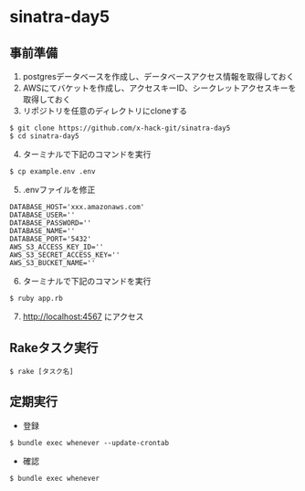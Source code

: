 # sinatra-day5

## 事前準備

1. postgresデータベースを作成し、データベースアクセス情報を取得しておく
2. AWSにてバケットを作成し、アクセスキーID、シークレットアクセスキーを取得しておく
3. リポジトリを任意のディレクトリにcloneする

```
$ git clone https://github.com/x-hack-git/sinatra-day5
$ cd sinatra-day5
```

4. ターミナルで下記のコマンドを実行

```
$ cp example.env .env
```

5. .envファイルを修正

```
DATABASE_HOST='xxx.amazonaws.com'
DATABASE_USER=''
DATABASE_PASSWORD=''
DATABASE_NAME=''
DATABASE_PORT='5432'
AWS_S3_ACCESS_KEY_ID=''
AWS_S3_SECRET_ACCESS_KEY=''
AWS_S3_BUCKET_NAME=''
```

6. ターミナルで下記のコマンドを実行

```
$ ruby app.rb
```

7. [http://localhost:4567](http://localhost:4567) にアクセス

## Rakeタスク実行

```
$ rake [タスク名]
```

## 定期実行

- 登録
```
$ bundle exec whenever --update-crontab
```

- 確認
```
$ bundle exec whenever
```
